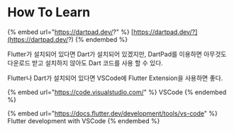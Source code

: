 # How To Learn

{% embed url="https://dartpad.dev/?" %}
[https://dartpad.dev/?](https://dartpad.dev/?)
{% endembed %}

Flutter가 설치되어 있다면 Dart가 설치되어 있겠지만, DartPad를 이용하면 아무것도 다운로드 받고 설치하지 않아도 Dart 코드를 사용 할 수 있다.

Flutter나 Dart가 설치되어 있다면 VSCode에 Flutter Extension을 사용하면 좋다.

{% embed url="https://code.visualstudio.com/" %}
VSCode
{% endembed %}

{% embed url="https://docs.flutter.dev/development/tools/vs-code" %}
Flutter development with VSCode
{% endembed %}

